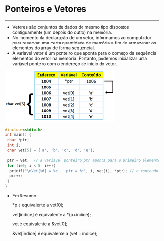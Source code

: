 # Ponteiros e Vetores
---
+ Vetores são conjuntos de dados do mesmo tipo dispostos contiguamente (um depois do outro) na memória.
+ No momento da declaração de um vetor, informamos ao computador para reservar uma certa quantidade de memória a fim de armazenar os elementos do array de forma sequencial. 
+ A variavel vetor é um ponteiro que aponta para o começo da sequência elementos do vetor na memória. Portanto, podemos inicializar uma variável ponteiro com o endereço de início do vetor.

![figura](/markdowns/vetpoint.png) 

``` C runnable
#include<stdio.h>
int main() {
 char *ptr;
 int i;
 char vet[5] = {'a', 'b', 'c', 'd', 'e'};
 
 ptr = vet;  // A variavel ponteiro ptr aponta para o primeiro elemento do vetor
 for (i=0; i < 5; i++){
  printf("\nVet[%d] = %c    ptr = %c", i, vet[i], *ptr); // o conteudo do vetor acessado pela variavel e pelo ponteiro
  ptr++; 
 } 
}
````
+ Em Resumo:
  <p>*p é equivalente a vet[0];</p>
  <p>vet[índice] é equivalente a *(p+índice);</p>
  <p>vet é equivalente a &vet[0];</p>
  <p>&vet[índice] é equivalente a (vet + índice);</p>

